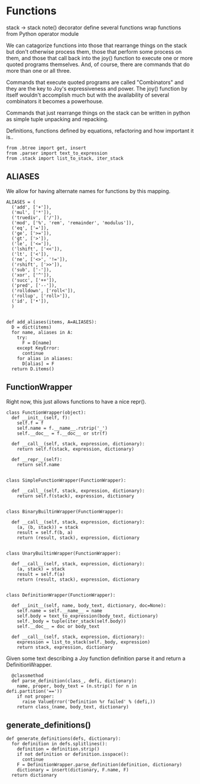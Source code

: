 # Functions

  stack → stack
  note() decorator
  define several functions
  wrap functions from Python operator module


We can catagorize functions into those that rearrange things on the stack
but don't otherwise process them, those that perform some process on
them, and those that call back into the joy() function to execute one or
more quoted programs themselves.  And, of course, there are commands that
do more than one or all three.

Commands that execute quoted programs are called "Combinators" and
they are the key to Joy's expressiveness and power.  The joy()
function by itself wouldn't accomplish much but with the availability of
several combinators it becomes a powerhouse.

Commands that just rearrange things on the stack can be written in python
as simple tuple unpacking and repacking.

Definitions, functions defined by equations, refactoring and how
important it is..

~~~~ {.python .numberLines startFrom="47"}
from .btree import get, insert
from .parser import text_to_expression
from .stack import list_to_stack, iter_stack
~~~~~~~~~~~~~~~~~~~~~~~~~~~~~~~~~~~~~~~~~~~~~~~~~~

## ALIASES

We allow for having alternate names for functions by this mapping.

~~~~ {.python .numberLines startFrom="56"}
ALIASES = (
  ('add', ['+']),
  ('mul', ['*']),
  ('truediv', ['/']),
  ('mod', ['%', 'rem', 'remainder', 'modulus']),
  ('eq', ['=']),
  ('ge', ['>=']),
  ('gt', ['>']),
  ('le', ['<=']),
  ('lshift', ['<<']),
  ('lt', ['<']),
  ('ne', ['<>', '!=']),
  ('rshift', ['>>']),
  ('sub', ['-']),
  ('xor', ['^']),
  ('succ', ['++']),
  ('pred', ['--']),
  ('rolldown', ['roll<']),
  ('rollup', ['roll>']),
  ('id', ['•']),
  )


def add_aliases(items, A=ALIASES):
  D = dict(items)
  for name, aliases in A:
    try:
      F = D[name]
    except KeyError:
      continue
    for alias in aliases:
      D[alias] = F
  return D.items()
~~~~~~~~~~~~~~~~~~~~~~~~~~~~~~~~~~~~~~~~~~~~~~~~~~

## FunctionWrapper

Right now, this just allows functions to have a nice repr().

~~~~ {.python .numberLines startFrom="96"}
class FunctionWrapper(object):
  def __init__(self, f):
    self.f = f
    self.name = f.__name__.rstrip('_')
    self.__doc__ = f.__doc__ or str(f)

  def __call__(self, stack, expression, dictionary):
    return self.f(stack, expression, dictionary)

  def __repr__(self):
    return self.name


class SimpleFunctionWrapper(FunctionWrapper):

  def __call__(self, stack, expression, dictionary):
    return self.f(stack), expression, dictionary


class BinaryBuiltinWrapper(FunctionWrapper):

  def __call__(self, stack, expression, dictionary):
    (a, (b, stack)) = stack
    result = self.f(b, a)
    return (result, stack), expression, dictionary


class UnaryBuiltinWrapper(FunctionWrapper):

  def __call__(self, stack, expression, dictionary):
    (a, stack) = stack
    result = self.f(a)
    return (result, stack), expression, dictionary


class DefinitionWrapper(FunctionWrapper):

  def __init__(self, name, body_text, dictionary, doc=None):
    self.name = self.__name__ = name
    self.body = text_to_expression(body_text, dictionary)
    self._body = tuple(iter_stack(self.body))
    self.__doc__ = doc or body_text

  def __call__(self, stack, expression, dictionary):
    expression = list_to_stack(self._body, expression)
    return stack, expression, dictionary
~~~~~~~~~~~~~~~~~~~~~~~~~~~~~~~~~~~~~~~~~~~~~~~~~~

Given some text describing a Joy function definition parse it and
  return a DefinitionWrapper.

~~~~ {.python .numberLines startFrom="147"}
  @classmethod
  def parse_definition(class_, defi, dictionary):
    name, proper, body_text = (n.strip() for n in defi.partition('=='))
    if not proper:
      raise ValueError('Definition %r failed' % (defi,))
    return class_(name, body_text, dictionary)
~~~~~~~~~~~~~~~~~~~~~~~~~~~~~~~~~~~~~~~~~~~~~~~~~~

## generate_definitions()

~~~~ {.python .numberLines startFrom="157"}
def generate_definitions(defs, dictionary):
  for definition in defs.splitlines():
    definition = definition.strip()
    if not definition or definition.isspace():
      continue
    F = DefinitionWrapper.parse_definition(definition, dictionary)
    dictionary = insert(dictionary, F.name, F)
  return dictionary
~~~~~~~~~~~~~~~~~~~~~~~~~~~~~~~~~~~~~~~~~~~~~~~~~~



